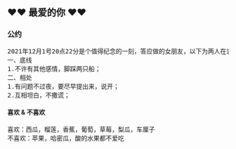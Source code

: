 <a id="top" name="top"></a>

## ❤❤ 最爱的你 ❤❤

### 公约

<pre>
2021年12月1号20点22分是个值得纪念的一刻，答应做的女朋友，以下为两人在恋爱关系中的共同约定，望二人甜蜜相处，共同遵守以下约定：
一、底线
1.不许有其他感情，脚踩两只船；
二、相处
1.有问题不过夜，要尽早提出来，说开；
2.互相坦白，不撒谎；
</pre>

#### 喜欢 & 不喜欢

<pre>
喜欢：西瓜，榴莲，香蕉，葡萄，草莓，梨瓜，车厘子
不喜欢：苹果，哈密瓜，酸的水果都不爱吃
</pre>
